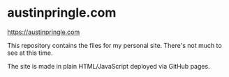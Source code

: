 # austinpringle.com

https://austinpringle.com

This repository contains the files for my personal site. There's not much to see at this time.

The site is made in plain HTML/JavaScript deployed via GitHub pages.